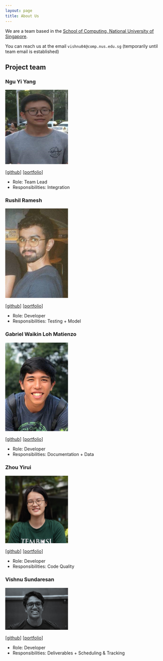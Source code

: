```yaml
---
layout: page
title: About Us
---
```


We are a team based in the [School of Computing, National University of Singapore](http://www.comp.nus.edu.sg).

You can reach us at the email `vishnu04@comp.nus.edu.sg`
(temporarily until team email is established)

## Project team

### Ngu Yi Yang

<img src="images/nguyiyang.png" width="200px">

[[github](https://github.com/nguyiyang)]
[[portfolio](team/nguyiyang.md)]

* Role: Team Lead
* Responsibilities: Integration

### Rushil Ramesh

<img src="images/rushilramesh.png" width="200px">

[[github](http://github.com/rushilramesh)]
[[portfolio](team/rushilramesh.md)]

* Role: Developer
* Responsibilities: Testing + Model

### Gabriel Waikin Loh Matienzo

<img src="images/gabrielwlm.png" width="200px">

[[github](http://github.com/GabrielWLM)]
[[portfolio](team/gabrielwlm.md)]

* Role: Developer
* Responsibilities: Documentation + Data

### Zhou Yirui

<img src="images/zhouyirui.png" width="200px">

[[github](http://github.com/zhouyirui)]
[[portfolio](team/zhouyirui.md)]

* Role: Developer
* Responsibilities: Code Quality

### Vishnu Sundaresan

<img src="images/juliussneezer04.png" width="200px">

[[github](http://github.com/juliussneezer04)]
[[portfolio](team/juliussneezer04.md)]

* Role: Developer
* Responsibilities: Deliverables + Scheduling & Tracking
